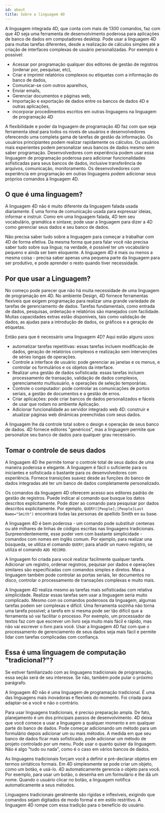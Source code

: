 ```yaml
---
id: about
title: Sobre a linguagem 4D
---
```


A linguagem integrada 4D, que conta com mais de 1300 comandos, faz com que 4D seja uma ferramenta de desenvolvimento poderosa para aplicações de banco de dados em computadores desktop. Pode usar a linguagem 4D para muitas tarefas diferentes, desde a realização de cálculos simples até a criação de interfaces complexas de usuário personalizadas. Por exemplo é possível:

- Acessar por programação qualquer dos editores de gestão de registros (ordenar por, pesquisar, etc),
- Criar e imprimir relatórios complexos ou etiquetas com a informação do banco de dados,
- Comunicar-se com outros aparelhos,
- Enviar emails,
- Gerenciar documentos e páginas web,
- Importação e exportação de dados entre os bancos de dados 4D e outras aplicações,
- incorporar procedimentos escritos em outras linguagens na linguagem de programação 4D

A flexibilidade e poder da lnguagem de programação 4D faz com que seja ferramenta ideal para todos os níveis de usuários e desenvolvedores oferecendo uma completa gama de tarefas de gestão da informação. Os usuários principiantes podem realizar rapidamente os cálculos. Os usuários mais experientes podem personalizar seus bancos de dados mesmo sem saber programação. Desenvolvedores com experiência podem usar essa linguagem de programação poderosa para adicionar funcionalidades sofisticadas para seus bancos de dados, inclusive transferência de arquivos, comunicação, monitoramento. Os desenvolvedores com experiência em programação em outras linguagens podem adicionar seus próprios comandos à linguagem 4D.

## O que é uma linguagem?

A linguagem 4D não é muito diferente da linguagem falada usada diariamente. É uma forma de comunicação usada para expressar ideias, informar e instruir. Como em uma linguagem falada, 4D tem seu vocabulário, gramática e sintaxe; pode usar a linguagem para dizer a 4D como gerenciar seus dados e seu banco de dados.

Não precisa saber tudo sobre a linguagem para começar a trabalhar com 4D de forma efetiva. Da mesma forma que para falar você não precisa saber tudo sobre sua língua; na verdade, é possível ter um vocabulário pequeno e ainda ser bem eloquente. A linguagem 4D é mais ou menos a mesma coisa - precisa saber apenas uma pequena parte da linguagem para ser produtivo, e pode aprender o resto quando tiver necessidade.

## Por que usar a Linguagem?

No começo pode parecer que não há muita necessidade de uma linguagem de programação em 4D. No ambiente Design, 4D fornece ferramentas flexíveis que exigem programação para realizar uma grande variedade de tarefas de gerenciamento de dados. Tarefas fundamentais, como entrada de dados, pesquisas, ordenação e relatórios são manejados com facilidade. Muitas capacidades extras estão disponíveis, tais como validação de dados, as ajudas para a introdução de dados, os gráficos e a geração de etiquetas.

Então para que é necessário uma linguagem 4D? Aqui estão alguns usos:

- automatizar tarefas repetitivas: essas tarefas incluem modificação de dados, geração de relatórios complexos e realização sem intervenções de séries longas de operações.
- Controle a interface de usuário: pode gerenciar as janelas e os menus, e controlar os formulários e os objetos da interface.
- Realizar uma gestão de dados sofisticada: essas tarefas incluem processamento de transação, validação de dados complexos, gerenciamento multiusuário, e operações de seleção temporárias.
- Controle o computador: pode controlar as comunicações de portos seriais, a gestão de documentos e a gestão de erros.
- Criar aplicações: pode criar bancos de dados personalizados e fáceis de usar que rodam no ambiente Aplicação.
- Adicionar funcionalidade ao servidor integrado web 4D: construir e atualizar páginas web dinâmicas preenchidas com seus dados.

A linguagem lhe dá controle total sobre o design e operação de seus banco de dados. 4D fornece editores "genéricos", mas a linguagem permite que personalize seu banco de dados para qualquer grau necessário.

## Tomar o controle de seus dados

A linguagem 4D lhe permite tomar o controle total de seus dados de uma maneira poderosa e elegante. A linguagem é fácil o suficiente para os iniciantes e sofisticada o bastante para os desenvolvedores com experiência. Fornece transições suavez desde as funções do banco de dados integradas até ter um banco de dados completamente personalizado.

Os comandos da linguagem 4D oferecem acesso aos editores padrão de gestão de registros. Puede indicar al comando que busque los datos descritos explícitamente. Pode dizer ao comando para pesquisar por dados descritos explicitamente. Por ejemplo, `QUERY([People];[People]Last Name="Smith")` encontrará todas las personas de apellido Smith en su base.

A linguagem 4D é bem poderosa - um comando pode substituir centenas ou até milhares de linhas de códigos escritas nas linguagens tradicionais. Surpreendentemente, esse poder vem com bastante simplicidade - comandos com nomes em inglês comum. Por ejemplo, para realizar una búsqueda, se utiliza el comando `QUERY`; para añadir un nuevo registro, se utiliza el comando `ADD RECORD`.

A linguagem foi criada para você realizar facilmente qualquer tarefa. Adicionar um registro, ordenar registros, pequisar por dados e operações similares são especificadas com comandos simples e diretos. Mas a linguagem também pode controlar as portas seriais, ler documentos no disco, controlar o processamento de transações complexas e muito mais.

A linguagem 4D realiza mesmo as tarefas mais sofisticadas com relativa simplicidade. Realizar essas tarefas sem usar a linguagem seria muito complicado.
Mesmo com os comandos poderosos da linguagem, algumas tarefas podem ser complexas e difícil. Uma ferramenta sozinha não torna uma tarefa possível; a tarefa em si mesma pode ser tão difícil que a ferramenta só vai facilitar o processo. Por exemplo, um processador de textos faz com que escrever um livro seja muito mais fácil e rápido, mas não vai escrever o livro para você. Usar a linguagem 4D faz com que o processamento de gerenciamento de seus dados seja mais fácil e permite lidar com tarefas complicadas com confiança.

## Essa é uma linguagem de computação "tradicional?"?

Se estiver familiarizado com as linguagens tradicionais de programação, essa seção será de seu interesse. Se não, também pode pular o próximo parágrafo.

A linguagem 4D não é uma linguagem de programação tradicional. É uma das linguagens mais inovadoras e flexíveis do momento. Foi criada para adaptar-se a você e não o contrário.

Para usar linguagens tradicionais, é preciso preparação ampla. De fato, planejamento é um dos principais passos de desenvolvimento. 4D deixa que você comece a usar a linguagem a qualquer momento e em qualquer parte do banco de dados. Pode começar adicionando um método para um formulário depois adicionar um ou mais métodos. A medida em que seu banco de dados ficar mais sofisticado, pode adicionar um método de projeto controlado por um menu. Pode usar o quanto quiser da linguagem. Não é algo "tudo ou nada", como é o caso em vários bancos de dados.

As linguagens tradicionais forçam você a definir e pré-declarar objetos em termos sintáticos formais. Em 4D simplesmente se pode criar um objeto, como um botão, e usá-lo. 4D automaticamente gerencia o objeto para você. Por exemplo, para usar um botão, o desenha em um formulário e lhe dá um nome. Quando o usuário clicar no botão, a linguagem notifica automaticamente a seus métodos.

Linguagens tradicionais geralmente são rígidas e inflexíveis, exigindo que comandos sejam digitados de modo formal e em estilo restritivo. A linguagem 4D rompe com essa tradição para o benefício do usuário.